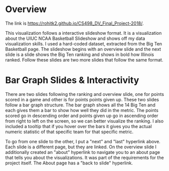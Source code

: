 # Overview 
The link is https://rohitk2.github.io/CS498_DV_Final_Project-2018/.

This visualization follows a interactive slideshow format. It is a visualization about the UIUC NCAA Basketball Slideshow and shows off my data visualization skills. I used a hard-coded dataset, extracted from the Big Ten Basketball page. The slideshow begins with an overview slide and the next slide is a slide shows the Big Ten ranking and shows in bold how Illinois ranked. Follow these slides are two more slides that follow the same format. 

# Bar Graph Slides & Interactivity
There are two slides following the ranking and overview slide, one for points scored in a game and other is for points points given up. These two slides follow a bar graph structure. The bar graph shows all the 14 Big Ten and each gives them a bar to show how well they did in the metric. The points scored go in descending order and points given up go in ascending order from right to left on the screen, so we can better visualize the ranking. I also included a tooltip that if you hover over the bars it gives you the actual numeric statistic of that specific team for that specific metric. 

To go from one slide to the other, I put a "next" and "last" hyperlink above. Each slide is a different page, but they are linked. On the overview slide I additionally created an "about" hyperlink to navigate you to an about page that tells you about the visualizations. It was part of the requirements for the project itself. The About page has a "back to slide" hyperlink.

